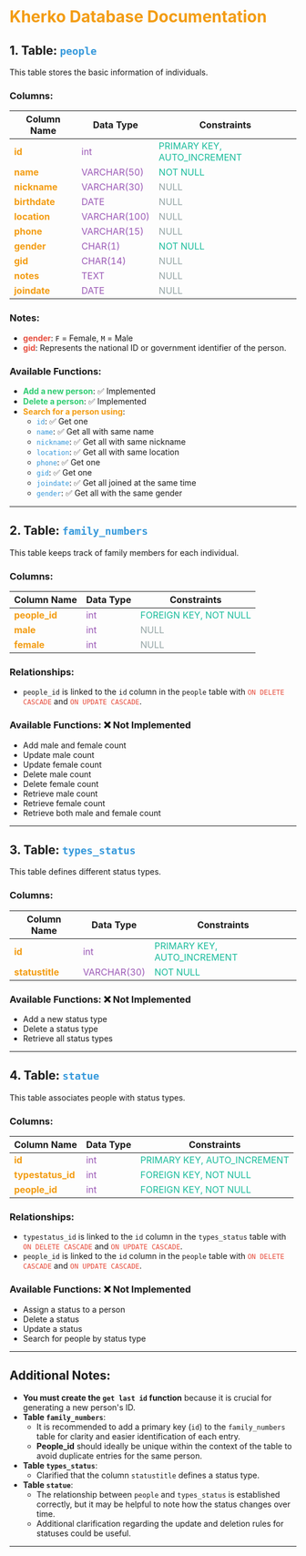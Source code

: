 # <span style="color:#F39C12;">Kherko Database Documentation</span>

## 1. Table: <span style="color:#3498DB;">`people`</span>

This table stores the basic information of individuals.

### Columns:
| Column Name    | Data Type      | Constraints                        |
|----------------|----------------|------------------------------------|
| <span style="color:#F39C12;">**id**</span>      | <span style="color:#9B59B6;">int</span>           | <span style="color:#1ABC9C;">PRIMARY KEY, AUTO_INCREMENT</span>        |
| <span style="color:#F39C12;">**name**</span>    | <span style="color:#9B59B6;">VARCHAR(50)</span>   | <span style="color:#1ABC9C;">NOT NULL</span>                            |
| <span style="color:#F39C12;">**nickname**</span>| <span style="color:#9B59B6;">VARCHAR(30)</span>   | <span style="color:#95A5A6;">NULL</span>                                |
| <span style="color:#F39C12;">**birthdate**</span>| <span style="color:#9B59B6;">DATE</span>         | <span style="color:#95A5A6;">NULL</span>                                |
| <span style="color:#F39C12;">**location**</span>| <span style="color:#9B59B6;">VARCHAR(100)</span>  | <span style="color:#95A5A6;">NULL</span>                                |
| <span style="color:#F39C12;">**phone**</span>   | <span style="color:#9B59B6;">VARCHAR(15)</span>   | <span style="color:#95A5A6;">NULL</span>                                |
| <span style="color:#F39C12;">**gender**</span>  | <span style="color:#9B59B6;">CHAR(1)</span>       | <span style="color:#1ABC9C;">NOT NULL</span>                            |
| <span style="color:#F39C12;">**gid**</span>     | <span style="color:#9B59B6;">CHAR(14)</span>      | <span style="color:#95A5A6;">NULL</span>                                |
| <span style="color:#F39C12;">**notes**</span>   | <span style="color:#9B59B6;">TEXT</span>          | <span style="color:#95A5A6;">NULL</span>                                |
| <span style="color:#F39C12;">**joindate**</span>| <span style="color:#9B59B6;">DATE</span>          | <span style="color:#95A5A6;">NULL</span>                                |

### Notes:
- <span style="color:#E74C3C;">**gender**</span>: `F` = Female, `M` = Male
- <span style="color:#E74C3C;">**gid**</span>: Represents the national ID or government identifier of the person.

### Available Functions:
- <span style="color:#2ECC71;">**Add a new person**</span>: ✅ Implemented
- <span style="color:#2ECC71;">**Delete a person**</span>: ✅ Implemented
- <span style="color:#F39C12;">**Search for a person using**</span>:
  - <span style="color:#3498DB;">`id`</span>: ✅ Get one
  - <span style="color:#3498DB;">`name`</span>: ✅ Get all with same name
  - <span style="color:#3498DB;">`nickname`</span>: ✅ Get all with same nickname
  - <span style="color:#3498DB;">`location`</span>: ✅ Get all with same location
  - <span style="color:#3498DB;">`phone`</span>: ✅ Get one
  - <span style="color:#3498DB;">`gid`</span>: ✅ Get one
  - <span style="color:#3498DB;">`joindate`</span>: ✅ Get all joined at the same time
  - <span style="color:#3498DB;">`gender`</span>: ✅ Get all with the same gender

---

## 2. Table: <span style="color:#3498DB;">`family_numbers`</span>

This table keeps track of family members for each individual.

### Columns:
| Column Name  | Data Type      | Constraints                     |
|--------------|----------------|---------------------------------|
| <span style="color:#F39C12;">**people_id**</span>| <span style="color:#9B59B6;">int</span>        | <span style="color:#1ABC9C;">FOREIGN KEY, NOT NULL</span>           |
| <span style="color:#F39C12;">**male**</span>     | <span style="color:#9B59B6;">int</span>        | <span style="color:#95A5A6;">NULL</span>                            |
| <span style="color:#F39C12;">**female**</span>   | <span style="color:#9B59B6;">int</span>        | <span style="color:#95A5A6;">NULL</span>                            |

### Relationships:
- `people_id` is linked to the `id` column in the `people` table with <span style="color:#E74C3C;">`ON DELETE CASCADE`</span> and <span style="color:#E74C3C;">`ON UPDATE CASCADE`</span>.

### Available Functions: ❌ Not Implemented
- Add male and female count
- Update male count
- Update female count
- Delete male count
- Delete female count
- Retrieve male count
- Retrieve female count
- Retrieve both male and female count

---

## 3. Table: <span style="color:#3498DB;">`types_status`</span>

This table defines different status types.

### Columns:
| Column Name  | Data Type      | Constraints                      |
|--------------|----------------|----------------------------------|
| <span style="color:#F39C12;">**id**</span>       | <span style="color:#9B59B6;">int</span>         | <span style="color:#1ABC9C;">PRIMARY KEY, AUTO_INCREMENT</span>      |
| <span style="color:#F39C12;">**statustitle**</span> | <span style="color:#9B59B6;">VARCHAR(30)</span> | <span style="color:#1ABC9C;">NOT NULL</span>                         |

### Available Functions: ❌ Not Implemented
- Add a new status type
- Delete a status type
- Retrieve all status types

---

## 4. Table: <span style="color:#3498DB;">`statue`</span>

This table associates people with status types.

### Columns:
| Column Name    | Data Type      | Constraints                     |
|----------------|----------------|---------------------------------|
| <span style="color:#F39C12;">**id**</span>         | <span style="color:#9B59B6;">int</span>         | <span style="color:#1ABC9C;">PRIMARY KEY, AUTO_INCREMENT</span>      |
| <span style="color:#F39C12;">**typestatus_id**</span>| <span style="color:#9B59B6;">int</span>         | <span style="color:#1ABC9C;">FOREIGN KEY, NOT NULL</span>            |
| <span style="color:#F39C12;">**people_id**</span>  | <span style="color:#9B59B6;">int</span>         | <span style="color:#1ABC9C;">FOREIGN KEY, NOT NULL</span>            |

### Relationships:
- `typestatus_id` is linked to the `id` column in the `types_status` table with <span style="color:#E74C3C;">`ON DELETE CASCADE`</span> and <span style="color:#E74C3C;">`ON UPDATE CASCADE`</span>.
- `people_id` is linked to the `id` column in the `people` table with <span style="color:#E74C3C;">`ON DELETE CASCADE`</span> and <span style="color:#E74C3C;">`ON UPDATE CASCADE`</span>.

### Available Functions: ❌ Not Implemented
- Assign a status to a person
- Delete a status
- Update a status
- Search for people by status type

---

## Additional Notes:
- **You must create the `get last id` function** because it is crucial for generating a new person's ID.
- **Table `family_numbers`**:
  - It is recommended to add a primary key (`id`) to the `family_numbers` table for clarity and easier identification of each entry.
  - **People_id** should ideally be unique within the context of the table to avoid duplicate entries for the same person.
- **Table `types_status`**:
  - Clarified that the column `statustitle` defines a status type.
- **Table `statue`**:
  - The relationship between `people` and `types_status` is established correctly, but it may be helpful to note how the status changes over time.
  - Additional clarification regarding the update and deletion rules for statuses could be useful.

---

